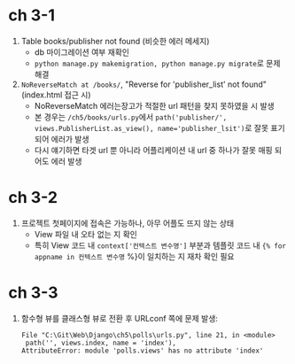 # ch 3-1

1. Table books/publisher not found (비슷한 에러 메세지)
   - db 마이그레이션 여부 재확인
   - `python manage.py makemigration, python manage.py migrate`로 문제 해결
2. `NoReverseMatch at /books/`, "Reverse for 'publisher_list' not found" (index.html 접근 시)
   - NoReverseMatch 에러는장고가 적절한 url 패턴을 찾지 못하였을 시 발생
   - 본 경우는 `/ch5/books/urls.py`에서 `path('publisher/', views.PublisherList.as_view(), name='publisher_lsit')`로 잘못 표기되어 에러가 발생
   - 다시 얘기하면 타겟 url 뿐 아니라 어플리케이션 내 url 중 하나가 잘못 매핑 되어도 에러 발생

# ch 3-2

1. 프로젝트 첫페이지에 접속은 가능하나, 아무 어플도 뜨지 않는 상태
   - View 파일 내 오타 없는 지 확인
   - 특히 View 코드 내 `context['컨텍스트 변수명']` 부분과 템플릿 코드 내 `{% for appname in 컨텍스트 변수명` %}이 일치하는 지 재차 확인 필요

# ch 3-3

1. 함수형 뷰를 클래스형 뷰로 전환 후 URLconf 쪽에 문제 발생:

   ```
   File "C:\Git\Web\Django\ch5\polls\urls.py", line 21, in <module>
   	path('', views.index, name = 'index'),
   AttributeError: module 'polls.views' has no attribute 'index'
   ```

